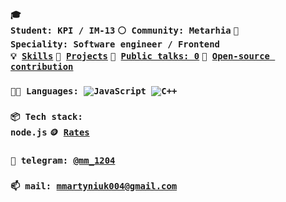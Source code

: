 ### <code>🎓 Student: KPI / IM-13</code> <code>⚪ Community: Metarhia</code> <code>👷 Speciality: Software engineer / Frontend</code><br> <code>💡 [Skills](SKILLS.md)</code> <code>🧻 [Projects](PROJECTS.md)</code> <code>📢 [Public talks: 0](TALKS.md)</code> <code>👀 [Open-source contribution](CONTRIBUTION.md)</code><br>
### <code>🧑‍💻 Languages: ![JavaScript](https://img.shields.io/badge/-JavaScript-000000?style=flat-square&logo=JAVASCRIPT) ![C++](https://img.shields.io/badge/-C++-000000?style=flat-square&logo=C%2b%2b) </code>
### <code>📦 Tech stack: node.js</code> <code>🪙 [Rates](RATES.md)</code><br> 
### <code>💬 telegram: [@mm_1204](https://telegram.me/@mm_1204)</code> 
### <code>📫 mail: [mmartyniuk004@gmail.com](mailto:mmartyniuk004@gmail.com)</code> 